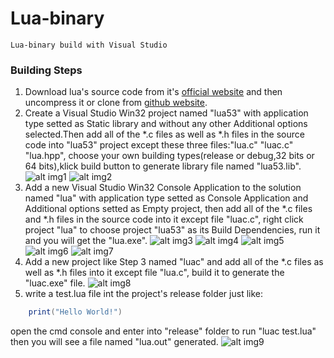 # Lua-binary

    Lua-binary build with Visual Studio

### Building Steps
1. Download lua's source code from it's [official website](https://www.lua.org) and then uncompress it or clone from [github website](https://www.github.com/lua/lua).
2. Create a Visual Studio Win32 project named "lua53" with application type setted as Static library and without any other Additional options selected.Then add all of the *.c files as well as *.h files in the source code into "lua53" project except these three files:"lua.c" "luac.c" "lua.hpp", choose your own building types(release or debug,32 bits or 64 bits),klick build button to generate library file named "lua53.lib".
    ![alt img1](/resource/img1.jpg "project")
    ![alt img2](/resource/img2.jpg "project")
3. Add a new Visual Studio Win32 Console Application to the solution named "lua" with application type setted as Console Application and Additional options setted as Empty project, then add all of the *.c files and *.h files in the source code into it except file "luac.c", right click project "lua" to choose project "lua53" as its Build Dependencies, run it and you will get the "lua.exe".
    ![alt img3](/resource/img3.jpg "lua")
    ![alt img4](/resource/img4.jpg "lua")
    ![alt img5](/resource/img5.jpg "lua")
    ![alt img6](/resource/img6.jpg "lua")
    ![alt img7](/resource/img7.jpg "lua")
4. Add a new project like Step 3 named "luac" and add all of the *.c files as well as *.h files into it except file "lua.c", build it to generate the "luac.exe" file.
     ![alt img8](/resource/img8.jpg "lua")
5. write a test.lua file int the project's release folder just like:

```lua
	print("Hello World!")
```

open the cmd console and enter into "release" folder to run "luac test.lua" then you will see a file named "lua.out" generated.
 ![alt img9](/resource/img3.jpg "lua")

